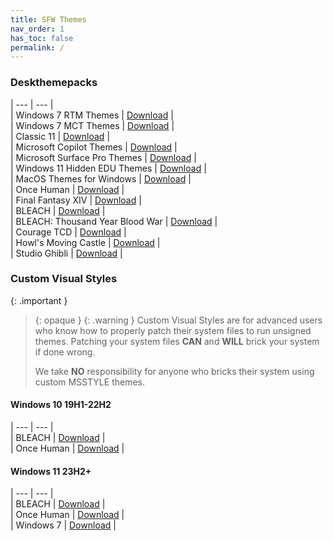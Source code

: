 ```yaml
---
title: SFW Themes
nav_order: 1
has_toc: false
permalink: /
---
```


### Deskthemepacks
 
| --- | --- |  
| Windows 7 RTM Themes | [Download][RTM] |  
| Windows 7 MCT Themes | [Download][MCT] |  
| Classic 11 | [Download][Classic11] |  
| Microsoft Copilot Themes | [Download][MSCopilot] |  
| Microsoft Surface Pro Themes | [Download][MSSurfacePro] |  
| Windows 11 Hidden EDU Themes | [Download][EDU] |  
| MacOS Themes for Windows | [Download][MacOS] |  
| Once Human | [Download][OnceHuman] |  
| Final Fantasy XIV | [Download][FFXIV] |  
| BLEACH | [Download][BLEACH] |  
| BLEACH: Thousand Year Blood War | [Download][BLEACH_TYBW] |  
| Courage TCD | [Download][CourageTCD] |  
| Howl's Moving Castle | [Download][HMC] |  
| Studio Ghibli | [Download][StudioGhibli] | 

### Custom Visual Styles

{: .important }
> {: opaque }
> {: .warning }
> Custom Visual Styles are for advanced users who know how to properly patch their system files to run unsigned themes. 
> Patching your system files **CAN** and **WILL** brick your system if done wrong.
>
> We take **NO** responsibility for anyone who bricks their system using custom MSSTYLE themes.

#### Windows 10 19H1-22H2
 
| --- | --- |  
| BLEACH | [Download][Win10BLEACH] |  
| Once Human | [Download][Win10OnceHuman] |  


#### Windows 11 23H2+

| --- | --- |  
| BLEACH | [Download][Win11BLEACH] |  
| Once Human | [Download][Win11OnceHuman] |  
| Windows 7 | [Download][Win11Aero7] |  

<!-- ////////////////////////////////////////////////////////////////////////////////////////////////////////////////////// -->

[Win10BLEACH]:https://github.com/The-Back-Room/BLEACH-UI-X2-Themes-for-Windows-10-19H1-22H2/
[Win10OnceHuman]: https://github.com/The-Back-Room/Once-Human-UI-X2-Themes-for-Windows-10-19H1-22H2/

[Win11BLEACH]: https://github.com/The-Back-Room//BLEACH-UI-X2-Themes-for-Windows-11-23h2/
[Win11BLEACH]: https://github.com/The-Back-Room/BLEACH-Themes-for-Windows-11/
[Win11OnceHuman]: https://github.com/The-Back-Room/Once-Human-UI-X2-Theme-for-Windows-11-23H2/
[Win11Aero7]: https://github.com/The-Back-Room/Windows-7-Themes-for-Windows-11/

[RTM]: https://gitlab.com/the-back-room/Themes/-/archive/main/Themes-main.zip?path=Windows/SFW/Windows-7-RTM-Themes
[MCT]: https://gitlab.com/the-back-room/Themes/-/archive/main/Themes-main.zip?path=Windows/SFW/Windows-7-MCT-Themes
[Classic11]: https://gitlab.com/the-back-room/Themes/-/archive/main/Themes-main.zip?path=Windows/SFW/Classic-11
[MSCopilot]: https://gitlab.com/the-back-room/Themes/-/archive/main/Themes-main.zip?path=Windows/SFW/Microsoft-Copilot
[MSSurfacePro]: https://gitlab.com/the-back-room/Themes/-/archive/main/Themes-main.zip?path=Windows/SFW/Microsoft-Surface-Pro
[MacOS]: https://gitlab.com/the-back-room/Themes/-/archive/main/Themes-main.zip?path=Windows/SFW/MacOS-Themes-for-Windows
[OnceHuman]: https://gitlab.com/the-back-room/Themes/-/archive/main/Themes-main.zip?path=Windows/SFW/Once-Human
[EDU]: https://gitlab.com/the-back-room/Themes/-/archive/main/Themes-main.zip?path=Windows/SFW/Windows-11-Hidden-EDU-Themes
[FFXIV]: https://gitlab.com/the-back-room/Themes/-/archive/main/Themes-main.zip?path=Windows/SFW/FFXIV
[BLEACH]: https://gitlab.com/the-back-room/Themes/-/archive/main/Themes-main.zip?path=Windows/SFW/BLEACH
[BLEACH_TYBW]: https://gitlab.com/the-back-room/Themes/-/archive/main/Themes-main.zip?path=Windows/SFW/BLEACH-TYBW
[CourageTCD]: https://gitlab.com/the-back-room/Themes/-/archive/main/Themes-main.zip?path=Windows/SFW/Courage-TCD
[HMC]: https://gitlab.com/the-back-room/Themes/-/archive/main/Themes-main.zip?path=Windows/SFW/Howls-Moving-Castle
[StudioGhibli]: https://gitlab.com/the-back-room/Themes/-/archive/main/Themes-main.zip?path=Windows/SFW/Studio-Ghibli

<!-- ////////////////////////////////////////////////////////////////////////////////////////////////////////////////////// -->